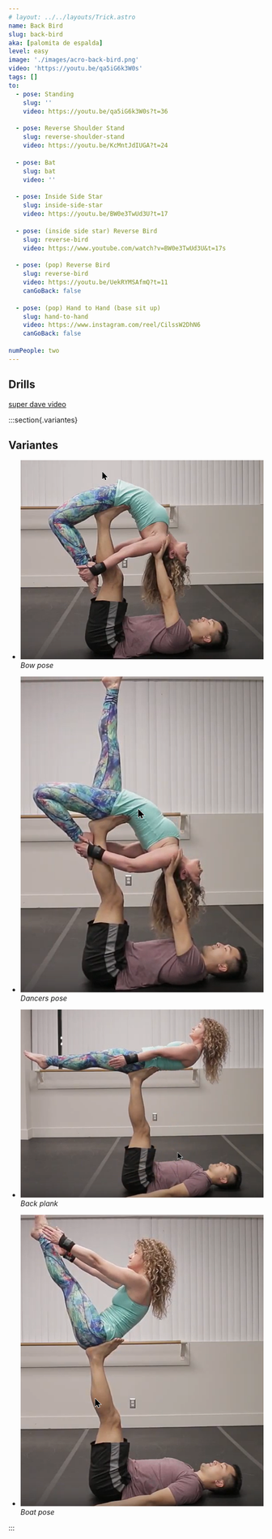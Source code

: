 ```yaml
---
# layout: ../../layouts/Trick.astro
name: Back Bird
slug: back-bird
aka: [palomita de espalda]
level: easy
image: './images/acro-back-bird.png'
video: 'https://youtu.be/qa5iG6k3W0s'
tags: []
to:
  - pose: Standing
    slug: ''
    video: https://youtu.be/qa5iG6k3W0s?t=36

  - pose: Reverse Shoulder Stand
    slug: reverse-shoulder-stand
    video: https://youtu.be/KcMntJdIUGA?t=24

  - pose: Bat
    slug: bat
    video: ''

  - pose: Inside Side Star
    slug: inside-side-star
    video: https://youtu.be/BW0e3TwUd3U?t=17

  - pose: (inside side star) Reverse Bird
    slug: reverse-bird
    video: https://www.youtube.com/watch?v=BW0e3TwUd3U&t=17s

  - pose: (pop) Reverse Bird
    slug: reverse-bird
    video: https://youtu.be/UekRYMSAfmQ?t=11
    canGoBack: false

  - pose: (pop) Hand to Hand (base sit up)
    slug: hand-to-hand
    video: https://www.instagram.com/reel/CilssW2DhN6
    canGoBack: false

numPeople: two
---
```


## Drills

[super dave video](https://www.youtube.com/watch?v=qa5iG6k3W0s)

:::section{.variantes}

## Variantes

- ![Bow Pose](./images/acro-back-bird-bow.png)
  _Bow pose_

- ![Dancers pose](./images/acro-back-bird-dancers.png)
  _Dancers pose_

- ![Back Plank](./images/acro-back-bird-back-plank.png)
  _Back plank_

- ![Boat Pose](./images/acro-back-bird-boat.png)
  _Boat pose_

:::
